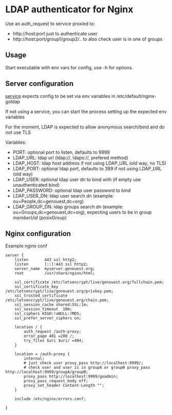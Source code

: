 # LDAP authenticator for Nginx

Use an auth_request to service proxied to:

* http://host:port just to authenticate user
* http://host:port/group1/group2/..  to also check user is in one of groups

## Usage

Start executable with env vars for config, use -h for options.

## Server configuration

[service](services/nginx-goldap.service) expects config to be
set via env variables in /etc/default/nginx-goldap

If not using a service, you can start the process setting up the
expected env variables

For the moment, LDAP is expected to allow anonymous search/bind
and do not use TLS

Variables:

* PORT: optional port to listen, defaults to 9999
* LDAP_URL: ldap url (ldap://, ldaps://, prefered method)
* LDAP_HOST: ldap host address if not using LDAP_URL (old way, no TLS)
* LDAP_PORT: optional ldap port, defaults to 389 if not using LDAP_URL (old way)
* LDAP_USER: optional ldap user dn to bind with (if empty use unauthenticated bind)
* LDAP_PASSWORD: optional ldap user password to bind
* LDAP_USER_DN: ldap user search dn (example: ou=People,dc=genouest,dc=org)
* LDAP_GROUP_DN: ldap groups search dn (example: ou=Groups,dc=genouest,dc=org), expecting users to be in group *memberUid* (posixGroup)

## Nginx configuration

Example nginx conf

    server {
        listen       443 ssl http2;
        listen       [::]:443 ssl http2;
        server_name  myserver.genouest.org;
        root         /usr/share/nginx/html;

        ssl_certificate /etc/letsencrypt/live/genouest.org/fullchain.pem;
        ssl_certificate_key /etc/letsencrypt/live/genouest.org/privkey.pem;
        ssl_trusted_certificate /etc/letsencrypt/live/genouest.org/chain.pem;
        ssl_session_cache shared:SSL:1m;
        ssl_session_timeout  10m;
        ssl_ciphers HIGH:!aNULL:!MD5;
        ssl_prefer_server_ciphers on;

        location / {
            auth_request /auth-proxy;
            error_page 401 =200 /;
            try_files $uri $uri/ =404;
        }

        location = /auth-proxy {
            internal;
            # just check user proxy_pass http://localhost:9999/;
            # check user and user is in groupA or groupB proxy_pass http://localhost:9999/groupA/groupB;
            proxy_pass http://localhost:9999/goadmin;
            proxy_pass_request_body off;
            proxy_set_header Content-Length "";
        }

        include /etc/nginx/errors.conf;

    }

